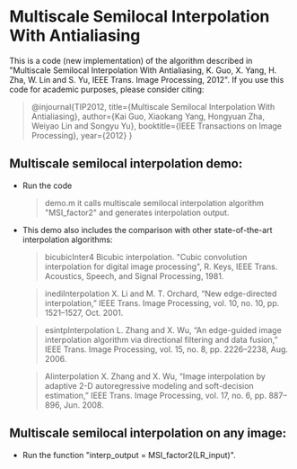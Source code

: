 # Multiscale Semilocal Interpolation With Antialiasing

This is a code (new implementation) of the algorithm described in "Multiscale Semilocal Interpolation With Antialiasing, K. Guo, X. Yang, H. Zha, W. Lin and S. Yu, IEEE Trans. Image Processing, 2012". If you use this code for academic purposes, please consider citing:

> @injournal{TIP2012,
>  	 title={Multiscale Semilocal Interpolation With Antialiasing},
>  	 author={Kai Guo, Xiaokang Yang, Hongyuan Zha, Weiyao Lin and Songyu Yu},
>  	 booktitle={IEEE Transactions on Image Processing},
>  	 year={2012}
>}

## Multiscale semilocal interpolation demo:
  - Run the code 
     > demo.m
    it calls multiscale semilocal interpolation algorithm "MSI_factor2" and generates interpolation output.
    
  - This demo also includes the comparison with other state-of-the-art interpolation algorithms:
     > bicubicInter4
     Bicubic interpolation.  "Cubic convolution interpolation for digital image processing", R. Keys, IEEE Trans. Acoustics, Speech, and Signal Processing, 1981.
     
     > inediInterpolation
     X. Li and M. T. Orchard, “New edge-directed interpolation,” IEEE Trans. Image Processing, vol. 10, no. 10, pp. 1521–1527, Oct. 2001.
     
     > esintpInterpolation
     L. Zhang and X. Wu, “An edge-guided image interpolation algorithm via directional filtering and data fusion,” IEEE Trans. Image Processing, vol. 15, no. 8, pp. 2226–2238, Aug. 2006.
     
     > AIinterpolation
     X. Zhang and X. Wu, “Image interpolation by adaptive 2-D autoregressive modeling and soft-decision estimation,” IEEE Trans. Image Processing, vol. 17, no. 6, pp. 887–896, Jun. 2008.
     
## Multiscale semilocal interpolation on any image:
  - Run the function "interp_output = MSI_factor2(LR_input)".
